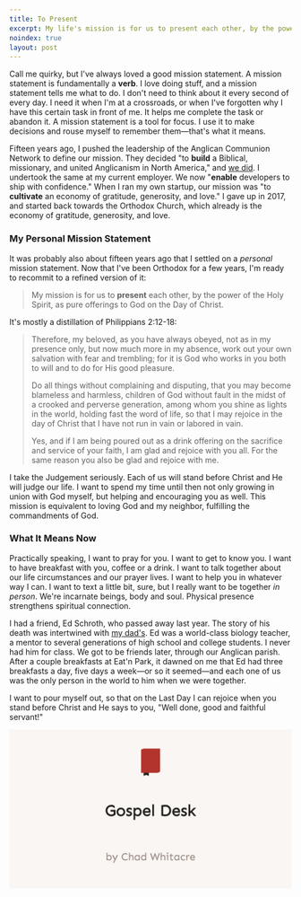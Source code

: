 ```yaml
---
title: To Present
excerpt: My life's mission is for us to present each other, by the power of the Holy Spirit, as pure offerings to God on the Day of Christ.
noindex: true
layout: post
---
```


Call me quirky, but I've always loved a good mission statement. A mission
statement is fundamentally a **verb**. I love doing stuff, and a mission
statement tells me what to do.  I don't need to think about it every second of
every day. I need it when I'm at a crossroads, or when I've forgotten why I
have this certain task in front of me.  It helps me complete the task or
abandon it.  A mission statement is a tool for focus. I use it to make
decisions and rouse myself to remember them—that's what it means. 


Fifteen years ago, I pushed the leadership of the Anglican Communion Network to
define our mission. They decided "to **build** a Biblical, missionary, and united
Anglicanism in North America," and [we did](https://anglicanchurch.net/). I
undertook the same at my current employer. We now "**enable** developers to
ship with confidence." When I ran my own startup, our mission was 
"to **cultivate** an economy of gratitude, generosity, and love." I gave up in
2017, and started back towards the Orthodox Church, which already is the
economy of gratitude, generosity, and love.

### My Personal Mission Statement

It was probably also about fifteen years ago that I settled on a _personal_
mission statement. Now that I've been Orthodox for a few years, I'm ready to
recommit to a refined version of it:

> My mission is for us to **present** each other, by the power of the Holy Spirit, as
> pure offerings to God on the Day of Christ. 

It's mostly a distillation of Philippians 2:12-18:

> Therefore, my beloved, as you have always obeyed, not as in my presence only,
> but now much more in my absence, work out your own salvation with fear and
> trembling; for it is God who works in you both to will and to do for His good
> pleasure.
>
> Do all things without complaining and disputing, that you may become
> blameless and harmless, children of God without fault in the midst of a
> crooked and perverse generation, among whom you shine as lights in the world,
> holding fast the word of life, so that I may rejoice in the day of Christ
> that I have not run in vain or labored in vain.
>
> Yes, and if I am being poured out as a drink offering on the sacrifice and
> service of your faith, I am glad and rejoice with you all. For the same
> reason you also be glad and rejoice with me.

I take the Judgement seriously. Each of us will stand before Christ and He will
judge our life. I want to spend my time until then not only growing in union
with God myself, but helping and encouraging you as well. This mission is
equivalent to loving God and my neighbor, fulfilling the commandments of God.

### What It Means Now

Practically speaking, I want to pray for you. I want to get to know you. I want
to have breakfast with you, coffee or a drink. I want to talk together about
our life circumstances and our prayer lives. I want to help you in whatever way
I can. I want to text a little bit, sure, but I really want to be together _in
person_. We're incarnate beings, body and soul. Physical presence strengthens
spiritual connection.

I had a friend, Ed Schroth, who passed away last year. The story of his death
was intertwined with [my dad's](https://singinghome.com/). Ed was a world-class
biology teacher, a mentor to several generations of high school and college
students. I never had him for class. We got to be friends later, through our
Anglican parish. After a couple breakfasts at Eat'n Park, it dawned on me that
Ed had three breakfasts a day, five days a week—or so it seemed—and each one of
us was the only person in the world to him when we were together.

I want to pour myself out, so that on the Last Day I can rejoice when you stand
before Christ and He says to you, "Well done, good and faithful servant!"

<img src="./social.webp">
